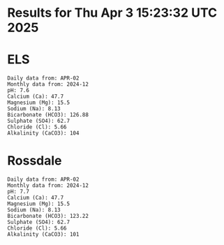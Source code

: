 # Results for Thu Apr  3 15:23:32 UTC 2025
# ELS
```
Daily data from: APR-02
Monthly data from: 2024-12
pH: 7.6
Calcium (Ca): 47.7
Magnesium (Mg): 15.5
Sodium (Na): 8.13
Bicarbonate (HCO3): 126.88
Sulphate (SO4): 62.7
Chloride (Cl): 5.66
Alkalinity (CaCO3): 104
```
# Rossdale
```
Daily data from: APR-02
Monthly data from: 2024-12
pH: 7.7
Calcium (Ca): 47.7
Magnesium (Mg): 15.5
Sodium (Na): 8.13
Bicarbonate (HCO3): 123.22
Sulphate (SO4): 62.7
Chloride (Cl): 5.66
Alkalinity (CaCO3): 101
```
